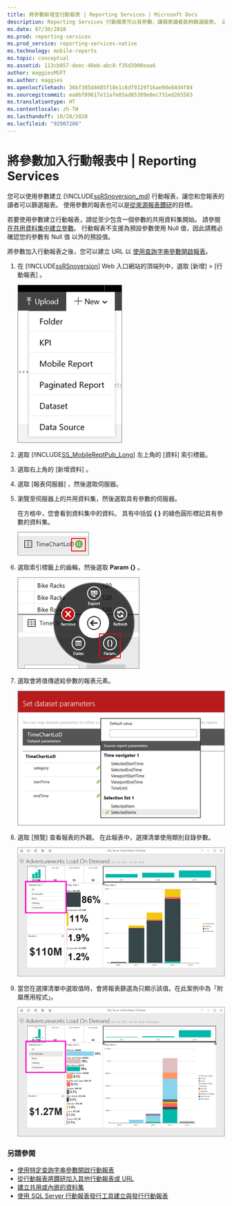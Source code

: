 ```yaml
---
title: 將參數新增至行動報表 | Reporting Services | Microsoft Docs
description: Reporting Services 行動報表可以有參數，讓報表讀者能夠篩選報表。 這類報表也可以是鑽研的目標。
ms.date: 07/30/2018
ms.prod: reporting-services
ms.prod_service: reporting-services-native
ms.technology: mobile-reports
ms.topic: conceptual
ms.assetid: 113cb057-deec-40eb-abc8-f35d3900eaa6
author: maggiesMSFT
ms.author: maggies
ms.openlocfilehash: 36bf305d4685f18e1c6df9129716ae9de84d4f84
ms.sourcegitcommit: ea0bf89617e11afe85ad85309e0ec731ed265583
ms.translationtype: HT
ms.contentlocale: zh-TW
ms.lasthandoff: 10/28/2020
ms.locfileid: "92907286"
---
```

# <a name="add-parameters-to-a-mobile-report--reporting-services"></a>將參數加入行動報表中 | Reporting Services
您可以使用參數建立 [!INCLUDE[ssRSnoversion_md](../../includes/ssrsnoversion-md.md)] 行動報表，讓您和您報表的讀者可以篩選報表。 使用參數的報表也可以是[從來源報表鑽研](../../reporting-services/mobile-reports/add-drillthrough-from-a-mobile-report-to-other-mobile-reports-or-urls.md)的目標。 

若要使用參數建立行動報表，請從至少包含一個參數的共用資料集開始。 請參閱 [在共用資料集中建立參數](../../reporting-services/report-data/create-a-shared-dataset-or-embedded-dataset-report-builder-and-ssrs.md)。 行動報表不支援為預設參數使用 Null 值，因此請務必確認您的參數有 Null 值 以外的預設值。

將參數加入行動報表之後，您可以建立 URL 以 [使用查詢字串參數開啟報表](../../reporting-services/mobile-reports/open-a-mobile-report-with-specific-query-string-parameters-reporting-services.md)。 

1. 在 [!INCLUDE[ssRSnoversion](../../includes/ssrsnoversion.md)] Web 入口網站的頂端列中，選取 [新增]   > [行動報表]  。  
  
   ![PBI_SSMRP_NewMenu](../../reporting-services/mobile-reports/media/pbi-ssmrp-newmenu.png)  
     
2. 選取 [!INCLUDE[SS_MobileReptPub_Long](../../includes/ss-mobilereptpub-long.md)] 左上角的 [資料]  索引標籤。   
  
3. 選取右上角的 [新增資料]  。  
  
4. 選取 [報表伺服器]  ，然後選取伺服器。  
  
5. 瀏覽至伺服器上的共用資料集，然後選取具有參數的伺服器。  
  
   在方格中，您會看到資料集中的資料。 具有中括弧 **{ }** 的綠色圓形標記具有參數的資料集。  
     
   ![SSMRP_PforParam](../../reporting-services/mobile-reports/media/ssmrp-pforparam.png)  
  
6. 選取索引標籤上的齒輪，然後選取 **Param {}** 。  
  
   ![SSMRP_ParamWheel](../../reporting-services/mobile-reports/media/ssmrp-paramwheel.png)  
  
7. 選取會將值傳遞給參數的報表元素。  
  
   ![SSMRP_SetParam](../../reporting-services/mobile-reports/media/ssmrp-setparam.png)  
     
8. 選取 [預覽]  查看報表的外觀。 在此報表中，選擇清單使用類別目錄參數。

   ![已標註選擇清單 1 的報表預覽螢幕擷取畫面。](../../reporting-services/mobile-reports/media/sql-server-mobile-report-publisher-selection-list-view-no-selection.png) 
   
9. 當您在選擇清單中選取值時，會將報表篩選為只顯示該值。在此案例中為「附屬應用程式」。

   ![已標註選擇清單 1 且已選取 [附屬應用程式] 選項的報表預覽螢幕擷取畫面。](../../reporting-services/mobile-reports/media/sql-server-mobile-report-publisher-selection-list-category-selected.png)   
  
### <a name="see-also"></a>另請參閱  
-  [使用特定查詢字串參數開啟行動報表](../../reporting-services/mobile-reports/open-a-mobile-report-with-specific-query-string-parameters-reporting-services.md)
-  [從行動報表將鑽研加入其他行動報表或 URL](../../reporting-services/mobile-reports/add-drillthrough-from-a-mobile-report-to-other-mobile-reports-or-urls.md)
-  [建立共用或內嵌的資料集](../../reporting-services/report-data/create-a-shared-dataset-or-embedded-dataset-report-builder-and-ssrs.md)
- [使用 SQL Server 行動報表發行工具建立與發行行動報表](../../reporting-services/mobile-reports/create-mobile-reports-with-sql-server-mobile-report-publisher.md)  
  
  

